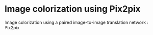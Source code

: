 # Image colorization using Pix2pix
 Image colorization using a paired image-to-image translation network : Pix2pix
